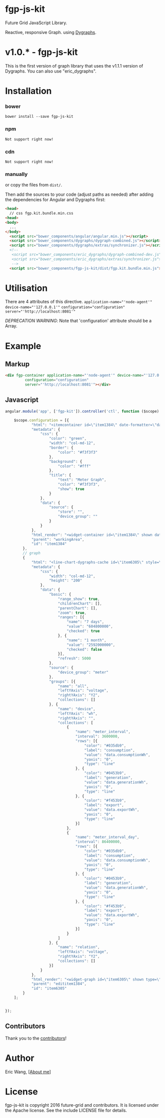 # fgp-js-kit
Future Grid JavaScript Library.

Reactive, responsive Graph. using [Dygraphs](http://dygraphs.com). 

# v1.0.* - fgp-js-kit

This is the first version of graph library that uses the v1.1.1 version of Dygraphs. You can also use "eric_dygraphs".

# Installation

### bower

    bower install --save fgp-js-kit

### npm

    Not support right now!

### cdn

    Not support right now!

### manually

or copy the files from `dist/`. 

Then add the sources to your code (adjust paths as needed) after 
adding the dependencies for Angular and Dygraphs first:

```html
<head>
  // css fgp.kit.bundle.min.css
<head>
<body>
  ...
</body>
  <script src="bower_components/angular/angular.min.js"></script>
  <script src="bower_components/dygraphs/dygraph-combined.js"></script>
  <script src="bower_components/dygraphs/extras/synchronizer.js"></script>
  <!--
   <script src="bower_components/eric_dygraphs/dygraph-combined-dev.js"></script>
   <script src="bower_components/eric_dygraphs/extras/synchronizer.js"></script>
   -->
  <script src="bower_components/fgp-js-kit/dist/fgp.kit.bundle.min.js"></script>
```

# Utilisation

There are 4 attributes of this directive. 
`application-name="'node-agent'"` 
`device-name="'127.0.0.1'"`
`configuration="configuration"`
`server="'http://localhost:8081'"`

*DEPRECATION WARNING*: Note that 'configuration' attribute should be a Array.

# Example

## Markup

```html
<div fgp-container application-name="'node-agent'" device-name="'127.0.0.1'"
         configuration="configuration"
         server="'http://localhost:8081'"></div>
```

## Javascript

```javascript
angular.module('app', ['fgp-kit']).controller('ctl', function ($scope) {

    $scope.configuration = [{
            "html": "<itemcontainer id=\"item1384\" date-formatter=\"dateFormatter\"></itemcontainer>",
            "metadata": {
                "css": {
                    "color": "green",
                    "width": "col-md-12",
                    "border": {
                        "color": "#f3f3f3"
                    },
                    "background": {
                        "color": "#fff"
                    },
                    "title": {
                        "text": "Meter Graph",
                        "color": "#f3f3f3",
                        "show": true
                    }
                },
                "data": {
                    "source": {
                        "store": "",
                        "device_group": ""
                    }
                }
            },
            "html_render": "<widget-container id=\"item1384\" shown date-formatter=\"dateFormatter\"></widget-container>", //showTitle
            "parent": "workingArea",
            "id": "item1384"
        },
        // graph
        {
            "html": "<line-chart-dygraphs-cache id=\"item6305\" style=\"height: 100%;\" type=\"line\" date-formatter=\"dateFormatter\"></line-chart-dygraphs-cache>",
            "metadata": {
                "css": {
                    "width": "col-md-12",
                    "height": "200"
                },
                "data": {
                    "basic": {
                        "range_show": true,
                        "childrenChart": [],
                        "parentChart": [],
                        "zoom": true,
                        "ranges": [{
                            "name": "7 days",
                            "value": "604800000",
                            "checked": true
                        }, {
                            "name": "1 month",
                            "value": "2592000000",
                            "checked": false
                        }],
                        "refresh": 5000
                    },
                    "source": {
                        "device_group": "meter"
                    },
                    "groups": [{
                        "name": "all",
                        "leftYAxis": "voltage",
                        "rightYAxis": "Y2",
                        "collections": []
                    }, {
                        "name": "device",
                        "leftYAxis": "wh",
                        "rightYAxis": "",
                        "collections": [
                            {
                                "name": "meter_interval",
                                "interval": 3600000,
                                "rows": [{
                                    "color": "#035db9",
                                    "label": "consumption",
                                    "value": "data.consumptionWh",
                                    "yaxis": "0",
                                    "type": "line"
                                }, {
                                    "color": "#0453b9",
                                    "label": "generation",
                                    "value": "data.generationWh",
                                    "yaxis": "0",
                                    "type": "line"
                                }, {
                                    "color": "#f453b9",
                                    "label": "export",
                                    "value": "data.exportWh",
                                    "yaxis": "0",
                                    "type": "line"
                                }]
                            },
                            {
                                "name": "meter_interval_day",
                                "interval": 86400000,
                                "rows": [{
                                    "color": "#035db9",
                                    "label": "consumption",
                                    "value": "data.consumptionWh",
                                    "yaxis": "0",
                                    "type": "line"
                                }, {
                                    "color": "#0453b9",
                                    "label": "generation",
                                    "value": "data.generationWh",
                                    "yaxis": "0",
                                    "type": "line"
                                }, {
                                    "color": "#f453b9",
                                    "label": "export",
                                    "value": "data.exportWh",
                                    "yaxis": "0",
                                    "type": "line"
                                }]
                            }
                        ]
                    }, {
                        "name": "relation",
                        "leftYAxis": "voltage",
                        "rightYAxis": "Y2",
                        "collections": []
                    }]
                }
            },
            "html_render": "<widget-graph id=\"item6305\" shown type=\"line\" date-formatter=\"dateFormatter\"></widget-graph>",
            "parent": "edititem1384",
            "id": "item6305"
        }
    ];


});
```

## Contributors

Thank you to the [contributors](https://github.com/future-grid/fgp-js-kit/contributors)!

# Author

Eric Wang, [[About me](https://github.com/flexdeviser)]

# License

fgp-js-kit is copyright 2016 future-grid and contributors. 
It is licensed under the Apache license. See the include LICENSE file for details.
